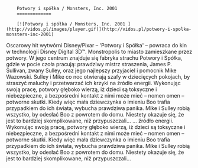 
        Potwory i spółka / Monsters, Inc. 2001 
        =============
        
        [![Potwory i spółka / Monsters, Inc. 2001 ](http://vidos.pl/images/player.gif)](http://vidos.pl/potwory-i-spolka-monsters-inc-2001)
        
        
 Oscarowy hit wytwórni Disney/Pixar – 'Potwory i Spółka' – powraca do kin w technologii Disney Digital 3D™. Monstropolis to miasto zamieszkane przez potwory. W jego centrum znajduje się fabryka strachu Potwory i Spółka, gdzie w pocie czoła pracują: prawdziwy mistrz straszenia, James P. Sullivan, zwany Sulley, oraz jego najlepszy przyjaciel i pomocnik Mike Wazowski. Sulley i Mike co noc otwierają szafy w dziecięcych pokojach, by straszyć maluchy i przetwarzać ich krzyki na źródło energii. Wykonując swoją pracę, potwory głęboko wierzą, iż dzieci są toksyczne i niebezpieczne, a bezpośredni kontakt z nimi może mieć – nomen omen – potworne skutki. Kiedy więc mała dziewczynka o imieniu Boo trafia przypadkiem do ich świata, wybucha prawdziwa panika. Mike i Sulley robią wszystko, by odesłać Boo z powrotem do domu. Niestety okazuje się, że jest to bardziej skomplikowane, niż przypuszczali…   ... źródło energii. Wykonując swoją pracę, potwory głęboko wierzą, iż dzieci są toksyczne i niebezpieczne, a bezpośredni kontakt z nimi może mieć – nomen omen – potworne skutki. Kiedy więc mała dziewczynka o imieniu Boo trafia przypadkiem do ich świata, wybucha prawdziwa panika. Mike i Sulley robią wszystko, by odesłać Boo z powrotem do domu. Niestety okazuje się, że jest to bardziej skomplikowane, niż przypuszczali…
    